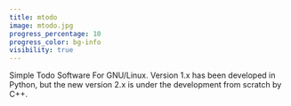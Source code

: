 ```yaml
---
title: mtodo
image: mtodo.jpg
progress_percentage: 10
progress_color: bg-info
visibility: true
---
```

Simple Todo Software For GNU/Linux.
Version 1.x has been developed in Python, but the new version 2.x is under the development from scratch by C++.
